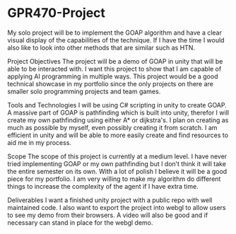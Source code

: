 # GPR470-Project

My solo project will be to implement the GOAP algorithm and have a clear visual display of the capabilities of the technique. If I have the time I would also like to look into other methods that are similar such as HTN. 

Project Objectives
The project will be a demo of GOAP in unity that will be able to be interacted with. I want this project to show that I am capable of applying AI programming in multiple ways. 
This project would be a good technical showcase in my portfolio since the only projects on there are smaller solo programming projects and team games.


Tools and Technologies
I will be using C# scripting in unity to create GOAP. A massive part of GOAP is pathfinding which is built into unity, therefor I will create my own pathfinding using either A* or dijkstra's. I plan on creating as much as possible by myself, even possibly creating it from scratch. I am efficient in unity and will be able to more easily create and find resources to aid me in my process.

Scope
The scope of this project is currently at a medium level. I have never tried implementing GOAP or my own pathfinding but I don’t think it will take the entire semester on its own. With a lot of polish I believe it will be a good piece for my portfolio. I am very willing to make my algorithm do different things to increase the complexity of the agent if I have extra time.

Deliverables
I want a finished unity project with a public repo with well maintained code. I also want to export the project into webgl to allow users to see my demo from their browsers. A video will also be good and if necessary can stand in place for the webgl demo.
